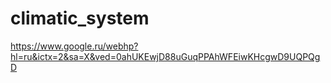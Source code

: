 # climatic_system
https://www.google.ru/webhp?hl=ru&ictx=2&sa=X&ved=0ahUKEwjD88uGuqPPAhWFEiwKHcgwD9UQPQgD
